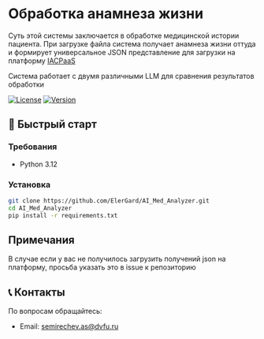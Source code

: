 # Обработка анамнеза жизни

Суть этой системы заключается в обработке медицинской истории пациента. При загрузке файла система получает анамнеза жизни оттуда 
и формирует универсальное JSON представление для загрузки на платформу [IACPaaS](https://iacpaas.dvo.ru/)

Система работает с двумя различными LLM для сравнения результатов обработки

[![License](https://img.shields.io/badge/license-MIT-blue.svg)]()
[![Version](https://img.shields.io/badge/version-1.0.0-green.svg)]()

## 🚀 Быстрый старт

### Требования
- Python 3.12

### Установка
```bash
git clone https://github.com/ElerGard/AI_Med_Analyzer.git
cd AI_Med_Analyzer
pip install -r requirements.txt
```

## Примечания

В случае если у вас не получилось загрузить получений json на платформу, просьба указать это в issue к репозиторию

## 📞 Контакты

По вопросам обращайтесь:
- Email: semirechev.as@dvfu.ru
